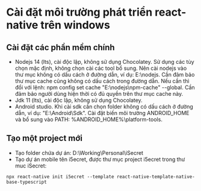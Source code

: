 # Cài đặt môi trường phát triển react-native trên windows

## Cài đặt các phần mềm chính
- Nodejs 14 (lts), cài độc lập, không sử dụng Chocolatey. Sử dụng các tùy chọn mặc định, không chọn cài các tool bổ sung.
Nên cài nodejs vào thư mục không có dấu cách ở đường dẫn, ví dụ: E:\nodejs. 
Cần đảm bảo thư mục cache cũng không có dấu cách trong đường dẫn. Nếu cần thì đổi với lệnh: npm config set cache "E:\nodejs\npm-cache" --global.
Cần đảm bảo người dùng hiện thời có đủ quyền trên thư mục cache này.
- Jdk 11 (lts), cài độc lập, không sử dụng Chocolatey.
- Android studio. Khi cài sdk cần chọn folder không có dấu cách ở đường dẫn, ví dụ: "E:\Android\Sdk".
Cài đặt biến môi trường ANDROID_HOME và bổ sung vào PATH: %ANDROID_HOME%\platform-tools.


## Tạo một project mới
- Tạo folder chứa dự án: D:\Working\Personal\iSecret
- Tạo dự án mobile tên i5ecret, được thư mục project i5ecret trong thư muc iSecret:
```
npx react-native init i5ecret --template react-native-template-native-base-typescript
```

